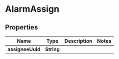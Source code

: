 

# AlarmAssign


## Properties

| Name | Type | Description | Notes |
|------------ | ------------- | ------------- | -------------|
|**assigneeUuid** | **String** |  |  |



